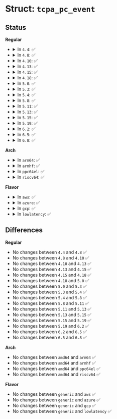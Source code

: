 # Struct: <code>tcpa_pc_event</code>

## Status
<b>Regular</b>
<ul>
<li>
<details>
<summary>In <code>4.4</code>: ✅</summary>

```c
struct tcpa_pc_event {
    u32 event_id;
    u32 event_size;
    u8 event_data[0];
};
```
</details>
</li>
<li>
<details>
<summary>In <code>4.8</code>: ✅</summary>

```c
struct tcpa_pc_event {
    u32 event_id;
    u32 event_size;
    u8 event_data[0];
};
```
</details>
</li>
<li>
<details>
<summary>In <code>4.10</code>: ✅</summary>

```c
struct tcpa_pc_event {
    u32 event_id;
    u32 event_size;
    u8 event_data[0];
};
```
</details>
</li>
<li>
<details>
<summary>In <code>4.13</code>: ✅</summary>

```c
struct tcpa_pc_event {
    u32 event_id;
    u32 event_size;
    u8 event_data[0];
};
```
</details>
</li>
<li>
<details>
<summary>In <code>4.15</code>: ✅</summary>

```c
struct tcpa_pc_event {
    u32 event_id;
    u32 event_size;
    u8 event_data[0];
};
```
</details>
</li>
<li>
<details>
<summary>In <code>4.18</code>: ✅</summary>

```c
struct tcpa_pc_event {
    u32 event_id;
    u32 event_size;
    u8 event_data[0];
};
```
</details>
</li>
<li>
<details>
<summary>In <code>5.0</code>: ✅</summary>

```c
struct tcpa_pc_event {
    u32 event_id;
    u32 event_size;
    u8 event_data[0];
};
```
</details>
</li>
<li>
<details>
<summary>In <code>5.3</code>: ✅</summary>

```c
struct tcpa_pc_event {
    u32 event_id;
    u32 event_size;
    u8 event_data[0];
};
```
</details>
</li>
<li>
<details>
<summary>In <code>5.4</code>: ✅</summary>

```c
struct tcpa_pc_event {
    u32 event_id;
    u32 event_size;
    u8 event_data[0];
};
```
</details>
</li>
<li>
<details>
<summary>In <code>5.8</code>: ✅</summary>

```c
struct tcpa_pc_event {
    u32 event_id;
    u32 event_size;
    u8 event_data[0];
};
```
</details>
</li>
<li>
<details>
<summary>In <code>5.11</code>: ✅</summary>

```c
struct tcpa_pc_event {
    u32 event_id;
    u32 event_size;
    u8 event_data[0];
};
```
</details>
</li>
<li>
<details>
<summary>In <code>5.13</code>: ✅</summary>

```c
struct tcpa_pc_event {
    u32 event_id;
    u32 event_size;
    u8 event_data[0];
};
```
</details>
</li>
<li>
<details>
<summary>In <code>5.15</code>: ✅</summary>

```c
struct tcpa_pc_event {
    u32 event_id;
    u32 event_size;
    u8 event_data[0];
};
```
</details>
</li>
<li>
<details>
<summary>In <code>5.19</code>: ✅</summary>

```c
struct tcpa_pc_event {
    u32 event_id;
    u32 event_size;
    u8 event_data[0];
};
```
</details>
</li>
<li>
<details>
<summary>In <code>6.2</code>: ✅</summary>

```c
struct tcpa_pc_event {
    u32 event_id;
    u32 event_size;
    u8 event_data[0];
};
```
</details>
</li>
<li>
<details>
<summary>In <code>6.5</code>: ✅</summary>

```c
struct tcpa_pc_event {
    u32 event_id;
    u32 event_size;
    u8 event_data[0];
};
```
</details>
</li>
<li>
<details>
<summary>In <code>6.8</code>: ✅</summary>

```c
struct tcpa_pc_event {
    u32 event_id;
    u32 event_size;
    u8 event_data[0];
};
```
</details>
</li>
</ul>
<b>Arch</b>
<ul>
<li>
<details>
<summary>In <code>arm64</code>: ✅</summary>

```c
struct tcpa_pc_event {
    u32 event_id;
    u32 event_size;
    u8 event_data[0];
};
```
</details>
</li>
<li>
<details>
<summary>In <code>armhf</code>: ✅</summary>

```c
struct tcpa_pc_event {
    u32 event_id;
    u32 event_size;
    u8 event_data[0];
};
```
</details>
</li>
<li>
<details>
<summary>In <code>ppc64el</code>: ✅</summary>

```c
struct tcpa_pc_event {
    u32 event_id;
    u32 event_size;
    u8 event_data[0];
};
```
</details>
</li>
<li>
<details>
<summary>In <code>riscv64</code>: ✅</summary>

```c
struct tcpa_pc_event {
    u32 event_id;
    u32 event_size;
    u8 event_data[0];
};
```
</details>
</li>
</ul>
<b>Flavor</b>
<ul>
<li>
<details>
<summary>In <code>aws</code>: ✅</summary>

```c
struct tcpa_pc_event {
    u32 event_id;
    u32 event_size;
    u8 event_data[0];
};
```
</details>
</li>
<li>
<details>
<summary>In <code>azure</code>: ✅</summary>

```c
struct tcpa_pc_event {
    u32 event_id;
    u32 event_size;
    u8 event_data[0];
};
```
</details>
</li>
<li>
<details>
<summary>In <code>gcp</code>: ✅</summary>

```c
struct tcpa_pc_event {
    u32 event_id;
    u32 event_size;
    u8 event_data[0];
};
```
</details>
</li>
<li>
<details>
<summary>In <code>lowlatency</code>: ✅</summary>

```c
struct tcpa_pc_event {
    u32 event_id;
    u32 event_size;
    u8 event_data[0];
};
```
</details>
</li>
</ul>

## Differences
<b>Regular</b>
<ul>
<li>
No changes between <code>4.4</code> and <code>4.8</code> ✅
</li>
<li>
No changes between <code>4.8</code> and <code>4.10</code> ✅
</li>
<li>
No changes between <code>4.10</code> and <code>4.13</code> ✅
</li>
<li>
No changes between <code>4.13</code> and <code>4.15</code> ✅
</li>
<li>
No changes between <code>4.15</code> and <code>4.18</code> ✅
</li>
<li>
No changes between <code>4.18</code> and <code>5.0</code> ✅
</li>
<li>
No changes between <code>5.0</code> and <code>5.3</code> ✅
</li>
<li>
No changes between <code>5.3</code> and <code>5.4</code> ✅
</li>
<li>
No changes between <code>5.4</code> and <code>5.8</code> ✅
</li>
<li>
No changes between <code>5.8</code> and <code>5.11</code> ✅
</li>
<li>
No changes between <code>5.11</code> and <code>5.13</code> ✅
</li>
<li>
No changes between <code>5.13</code> and <code>5.15</code> ✅
</li>
<li>
No changes between <code>5.15</code> and <code>5.19</code> ✅
</li>
<li>
No changes between <code>5.19</code> and <code>6.2</code> ✅
</li>
<li>
No changes between <code>6.2</code> and <code>6.5</code> ✅
</li>
<li>
No changes between <code>6.5</code> and <code>6.8</code> ✅
</li>
</ul>
<b>Arch</b>
<ul>
<li>
No changes between <code>amd64</code> and <code>arm64</code> ✅
</li>
<li>
No changes between <code>amd64</code> and <code>armhf</code> ✅
</li>
<li>
No changes between <code>amd64</code> and <code>ppc64el</code> ✅
</li>
<li>
No changes between <code>amd64</code> and <code>riscv64</code> ✅
</li>
</ul>
<b>Flavor</b>
<ul>
<li>
No changes between <code>generic</code> and <code>aws</code> ✅
</li>
<li>
No changes between <code>generic</code> and <code>azure</code> ✅
</li>
<li>
No changes between <code>generic</code> and <code>gcp</code> ✅
</li>
<li>
No changes between <code>generic</code> and <code>lowlatency</code> ✅
</li>
</ul>
